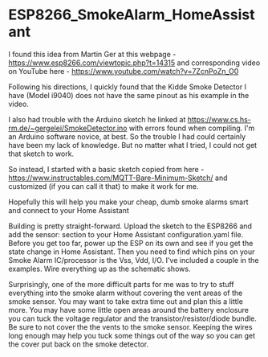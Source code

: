 # ESP8266_SmokeAlarm_HomeAssistant

I found this idea from Martin Ger at this webpage - https://www.esp8266.com/viewtopic.php?t=14315  and corresponding video on YouTube here - https://www.youtube.com/watch?v=7ZcnPoZn_O0

Following his directions, I quickly found that the Kidde Smoke Detector I have (Model i9040) does not have the same pinout as his example in the video.

I also had trouble with the Arduino sketch he linked at https://www.cs.hs-rm.de/~gergelei/SmokeDetector.ino with errors found when compiling. I'm an Arduino software novice, at best. So the trouble I had could certainly have been my lack of knowledge. But no matter what I tried, I could not get that sketch to work.

So instead, I started with a basic sketch copied from here - https://www.instructables.com/MQTT-Bare-Minimum-Sketch/   and customized (if you can call it that) to make it work for me.

Hopefully this will help you make your cheap, dumb smoke alarms smart and connect to your Home Assistant

Building is pretty straight-forward. Upload the sketch to the ESP8266 and add the sensor: section to your Home Assistant configuration.yaml file. Before you get too far, power up the ESP on its own and see if you get the state change in Home Assistant. Then you need to find which pins on your Smoke Alarm IC/processor is the Vss, Vdd, I/O. I've included a couple in the examples. Wire everything up as the schematic shows. 

Surprisingly, one of the more difficult parts for me was to try to stuff everything into the smoke alarm without covering the vent areas of the smoke sensor. You may want to take extra time out and plan this a little more. You may have some little open areas around the battery enclosure you can tuck the voltage regulator and the transistor/resistor/diode bundle. Be sure to not cover the the vents to the smoke sensor. Keeping the wires long enough may help you tuck some things out of the way so you can get the cover put back on the smoke detector.
